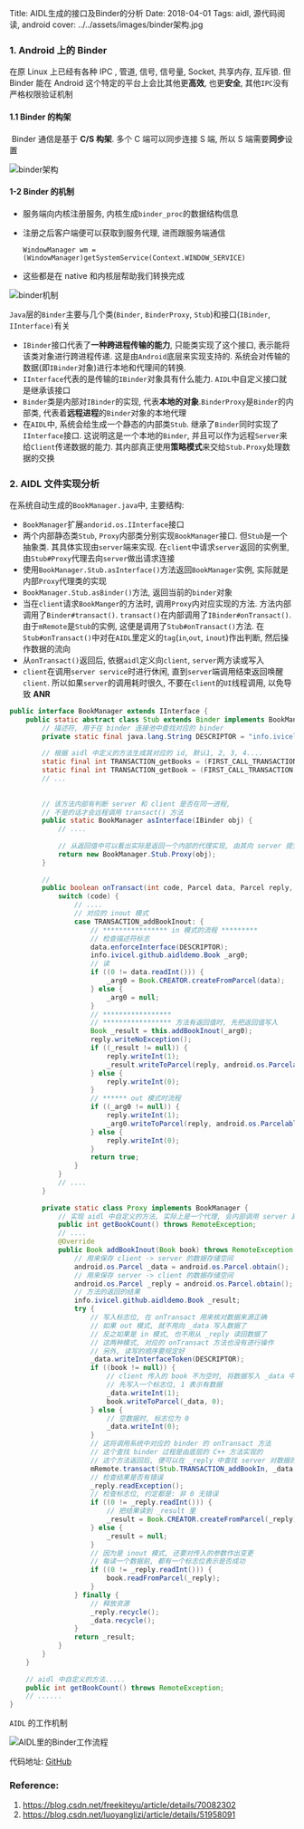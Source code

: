 Title: AIDL生成的接口及Binder的分析
Date: 2018-04-01
Tags: aidl, 源代码阅读, android
cover: ../../assets/images/binder架构.jpg



### 1. Android 上的 Binder

在原 Linux 上已经有各种 IPC , 管道, 信号, 信号量,  Socket, 共享内存, 互斥锁. 但 Binder 能在 Android 这个特定的平台上会比其他更**高效**, 也更**安全**, 其他`IPC`没有严格权限验证机制

#### 1.1 Binder 的构架

​        Binder 通信是基于 **C/S 构架**. 多个 C 端可以同步连接 S 端, 所以 S 端需要**同步**设置

![binder架构](../../assets/images/binder架构.jpg)

#### 1-2 Binder 的机制

* 服务端向内核注册服务, 内核生成`binder_proc`的数据结构信息
* 注册之后客户端便可以获取到服务代理, 进而跟服务端通信

  `WindowManager wm = (WindowManager)getSystemService(Context.WINDOW_SERVICE)`
* 这些都是在 native 和内核层帮助我们转换完成

![binder机制](../../assets/images/binder机制.jpg)

`Java`层的`Binder`主要与几个类(`Binder`, `BinderProxy`, `Stub`)和接口(`IBinder`, `IInterface)`有关

* `IBinder`接口代表了**一种跨进程传输的能力**, 只能类实现了这个接口, 表示能将该类对象进行跨进程传递. 这是由`Android`底层来实现支持的. 系统会对传输的数据(即`IBinder`对象)进行本地和代理间的转换.
* `IInterface`代表的是传输的`IBinder`对象具有什么能力. `AIDL`中自定义接口就是继承该接口
* `Binder`类是内部对`IBinder`的实现, 代表**本地的对象**.`BinderProxy`是`Binder`的内部类, 代表着**远程进程**的`Binder`对象的本地代理
* 在`AIDL`中, 系统会给生成一个静态的内部类`Stub`. 继承了`Binder`同时实现了`IInterface`接口. 这说明这是一个本地的`Binder`, 并且可以作为远程`Server`来给`Client`传递数据的能力. 其内部真正使用**策略模式**来交给`Stub.Proxy`处理数据的交换

### 2. AIDL 文件实现分析

在系统自动生成的`BookManager.java`中, 主要结构:

* `BookManager`扩展`andorid.os.IInterface`接口
* 两个内部静态类`Stub`, `Proxy`内部类分别实现`BookManager`接口. 但`Stub`是一个抽象类. 其具体实现由`server`端来实现. 在`client`中请求`server`返回的实例里, 由`Stub#Proxy`代理去向`server`做出请求连接
* 使用`BookManager.Stub.asInterface()`方法返回`BookManager`实例, 实际就是内部`Proxy`代理类的实现
* `BookManager.Stub.asBinder()`方法, 返回当前的`binder`对象
* 当在`client`请求`BookManger`的方法时, 调用`Proxy`内对应实现的方法. 方法内部调用了`Binder#transact()`. `transact()`在内部调用了`IBinder#onTransact()`. 由于`mRemote`是`Stub`的实例, 这便是调用了`Stub#onTransact()`方法. 在`Stub#onTransact()`中对在`AIDL`里定义的`tag`(`in`,`out`, `inout`)作出判断, 然后操作数据的流向
* 从`onTransact()`返回后, 依据`aidl`定义向`client`, `server`两方读或写入
* `client`在调用`server service`时进行休闲, 直到`server`端调用结束返回唤醒`client`. 所以如果`server`的调用耗时很久, 不要在`client`的`UI`线程调用, 以免导致 **ANR**

```java
public interface BookManager extends IInterface {
 	public static abstract class Stub extends Binder implements BookManager {
        // 描述符, 用于在 binder 连接池中查找对应的 binder
     	private static final java.lang.String DESCRIPTOR = "info.ivicel.github.aidldemo.BookManager";
        
        // 根据 aidl 中定义的方法生成其对应的 id, 默认1, 2, 3, 4....
        static final int TRANSACTION_getBooks = (FIRST_CALL_TRANSACTION + 0);
        static final int TRANSACTION_getBook = (FIRST_CALL_TRANSACTION + 1);
        // ...
        
        
        // 该方法内部有判断 server 和 client 是否在同一进程,
        // 不是的话才会远程调用 transact() 方法
        public static BookManager asInterface(IBinder obj) {
        	// ....
            
            // 从返回值中可以看出实际是返回一个内部的代理实现, 由其向 server 提交请求
            return new BookManager.Stub.Proxy(obj);
        }
        
        //
        public boolean onTransact(int code, Parcel data, Parcel reply, int flags) throws RemoteException {
        	switch (code) {
             	// ....
                // 对应的 inout 模式
                case TRANSACTION_addBookInout: {
                  	// **************** in 模式的流程 *********
                    // 检查描述符标志
                    data.enforceInterface(DESCRIPTOR);
                    info.ivicel.github.aidldemo.Book _arg0;
                    // 读
                    if ((0 != data.readInt())) {
                        _arg0 = Book.CREATOR.createFromParcel(data);
                    } else {
                        _arg0 = null;
                    }
                    // *****************
                    // ***************** 方法有返回值时, 先把返回值写入
                    Book _result = this.addBookInout(_arg0);
                    reply.writeNoException();
                    if ((_result != null)) {
                        reply.writeInt(1);
                        _result.writeToParcel(reply, android.os.Parcelable.PARCELABLE_WRITE_RETURN_VALUE);
                    } else {
                        reply.writeInt(0);
                    }
                    // ****** out 模式时流程
                    if ((_arg0 != null)) {
                        reply.writeInt(1);
                        _arg0.writeToParcel(reply, android.os.Parcelable.PARCELABLE_WRITE_RETURN_VALUE);
                    } else {
                        reply.writeInt(0);
                    }
                    return true;
                }
            }
            // ....
        }
        
        private static class Proxy implements BookManager {
            // 实现 aidl 中自定义的方法, 实际上是一个代理, 会内部调用 server 真正的业务实现
            public int getBookCount() throws RemoteException;
            // ....
            @Override
            public Book addBookInout(Book book) throws RemoteException {
                // 用来保存 client -> server 的数据存储空间
                android.os.Parcel _data = android.os.Parcel.obtain();
                // 用来保存 server -> client 的数据存储空间
                android.os.Parcel _reply = android.os.Parcel.obtain();
                // 方法的返回的结果
                info.ivicel.github.aidldemo.Book _result;
                try {
                    // 写入标志位, 在 onTransact 用来核对数据来源正确
                    // 如果 out 模式, 就不用向 _data 写入数据了
                    // 反之如果是 in 模式, 也不用从 _reply 读回数据了
                    // 这两种模式, 对应的 onTransact 方法也没有进行操作
                    // 另外, 读写的顺序要规定好
                    _data.writeInterfaceToken(DESCRIPTOR);
                    if ((book != null)) {
                        // client 传入的 book 不为空时, 将数据写入 _data 中
                        // 先写入一个标志位, 1 表示有数据
                        _data.writeInt(1);
                        book.writeToParcel(_data, 0);
                    } else {
                        // 空数据时, 标志位为 0
                        _data.writeInt(0);
                    }
                    // 这将调用系统中对应的 binder 的 onTransact 方法
                    // 这个查找 binder 过程是由底层的 C++ 方法实现的
                    // 这个方法返回后, 便可以在 _reply 中查找 server 对数据的变更
                    mRemote.transact(Stub.TRANSACTION_addBookIn, _data, _reply, 0);
                    // 检查结果是否有错误
                    _reply.readException();
                    // 检查标志位, 约定都是: 非 0 无错误
                    if ((0 != _reply.readInt())) {
                        // 把结果读到 _result 里
                        _result = Book.CREATOR.createFromParcel(_reply);
                    } else {
                        _result = null;
                    }
                    // 因为是 inout 模式, 还要对传入的参数作出变更
                    // 每读一个数据前, 都有一个标志位表示是否成功
                    if ((0 != _reply.readInt())) {
                        book.readFromParcel(_reply);
                    }
                } finally {
                    // 释放资源
                    _reply.recycle();
                    _data.recycle();
                }
                return _result;
            }
        }
    }
    
    // aidl 中自定义的方法.....
    public int getBookCount() throws RemoteException;
    // ......
}
```

`AIDL` 的工作机制

![AIDL里的Binder工作流程](../../assets/images/aidl_binder工作机制.jpeg)



代码地址: [GitHub](https://github.com/ivicel/dev-android-samples/tree/master/AIDL-Demo)



### Reference:

1. https://blog.csdn.net/freekiteyu/article/details/70082302
2. https://blog.csdn.net/luoyanglizi/article/details/51958091